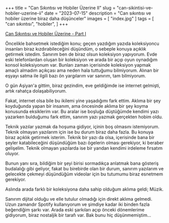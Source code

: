 +++
title = "Can Sıkıntısı ve Hobiler Üzerine II"
slug = "can-sikintisi-ve-hobiler-uzerine-ii"
date = "2023-07-15"
description = "Can sıkıntısı ve hobiler üzerine biraz daha düşünceler"
images = [ "index.jpg" ]
tags = [
  "can sıkıntısı",
  "hobiler",
]
+++

[Can Sıkıntısı ve Hobiler Üzerine - Part I](/blog/can-sikintisi-ve-hobiler-uzerine)

Öncelikle bahsetmek istediğim konu; geçen yazdığım yazıda koleksiyoncu insanları biraz kızdırabileceğini düşündüm, o sebeple konuya açıklık getirmek istedim. Sanırım ben de biraz olsun koleksiyon yapıyorum. Evde eski telefonlardan oluşan bir koleksiyon ve arada bir açıp oyun oynadığım konsol koleksiyonum var. Bunları zaman içerisinde koleksiyon yapmak amaçlı almadım açıkçası ama neden hala tuttuğumu bilmiyorum. Alınan bir eşyayı satma ile ilgili bazı ön yargılarım var sanırım, tam bilmiyorum.

O gün Aşiyan'a gittim, biraz gezindim, eve geldiğimde ise internet gelmişti, artık rahatça dolaşabiliyorum.

Fakat, internet olsa bile bu ikilemi yine yaşadığımı fark ettim. Aklıma bir şey koyduğunda yapan bir insanım, ama öncesinde aklıma bir şey koyma konusunda eksiklerim var. Bu aralar ise boşluğa düştüğümde kendimi yazı yazarken bulduğumu fark ettim, sanırım yazı yazmak gerçekten hobim oldu.

Teknik yazılar yazmak da hoşuma gidiyor, içinin boş olmasını istemiyorum. Teknik olmayan yazılarım için ise bu durum biraz daha fazla. Bu konuya biraz açıklık getirmek isterim. Teknik bir yazı da olsa, içerisinde bana bir şeyler katabileceğini düşündüğüm bazı ögelerin olması gerekiyor, ki beraber gelişelim. Teknik olmayan yazılarda ise bir yandan kendimi irdeleme fırsatım oluyor.

Bunun yanı sıra, bildiğim bir şeyi birisi sormadıkça anlatmak bana gösteriş budalalığı gibi geliyor, fakat bu birebirde olan bir durum, sanırım yazılarım ve gelecekte çekmeyi düşündüğüm videolar için bu tutumumu biraz esnetmem gerekiyor.

Aslında arada farklı bir koleksiyona daha sahip olduğum aklıma geldi; Müzik.

Sanırım dijital olduğu ve elle tutulur olmadığı için direkt aklıma gelmedi. Uzun zamandır Spotify kullanıyorum ve şimdiye kadar iki binden fazla beğendiğim şarkı var. Arada eski şarkıları açıp önceki dönemlerime gidiyorum, biraz nostaljik bir tarafı var. Bak bunu hiç düşünmemiştim...